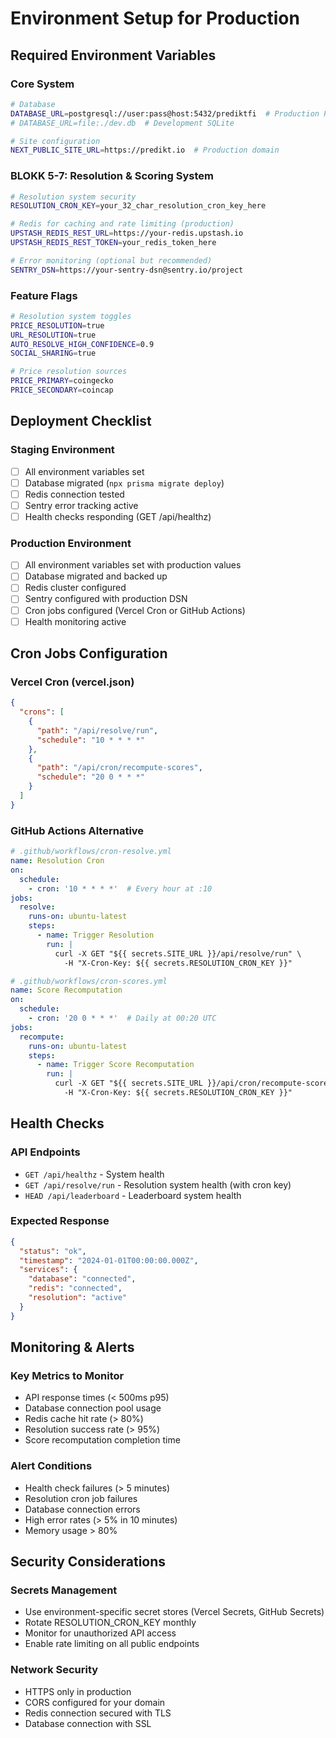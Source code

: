 # Environment Setup for Production

## Required Environment Variables

### Core System
```bash
# Database
DATABASE_URL=postgresql://user:pass@host:5432/prediktfi  # Production PostgreSQL
# DATABASE_URL=file:./dev.db  # Development SQLite

# Site configuration
NEXT_PUBLIC_SITE_URL=https://predikt.io  # Production domain
```

### BLOKK 5-7: Resolution & Scoring System
```bash
# Resolution system security
RESOLUTION_CRON_KEY=your_32_char_resolution_cron_key_here

# Redis for caching and rate limiting (production)
UPSTASH_REDIS_REST_URL=https://your-redis.upstash.io
UPSTASH_REDIS_REST_TOKEN=your_redis_token_here

# Error monitoring (optional but recommended)
SENTRY_DSN=https://your-sentry-dsn@sentry.io/project
```

### Feature Flags
```bash
# Resolution system toggles
PRICE_RESOLUTION=true
URL_RESOLUTION=true
AUTO_RESOLVE_HIGH_CONFIDENCE=0.9
SOCIAL_SHARING=true

# Price resolution sources
PRICE_PRIMARY=coingecko
PRICE_SECONDARY=coincap
```

## Deployment Checklist

### Staging Environment
- [ ] All environment variables set
- [ ] Database migrated (`npx prisma migrate deploy`)
- [ ] Redis connection tested
- [ ] Sentry error tracking active
- [ ] Health checks responding (GET /api/healthz)

### Production Environment
- [ ] All environment variables set with production values
- [ ] Database migrated and backed up
- [ ] Redis cluster configured
- [ ] Sentry configured with production DSN
- [ ] Cron jobs configured (Vercel Cron or GitHub Actions)
- [ ] Health monitoring active

## Cron Jobs Configuration

### Vercel Cron (vercel.json)
```json
{
  "crons": [
    {
      "path": "/api/resolve/run",
      "schedule": "10 * * * *"
    },
    {
      "path": "/api/cron/recompute-scores",
      "schedule": "20 0 * * *"
    }
  ]
}
```

### GitHub Actions Alternative
```yaml
# .github/workflows/cron-resolve.yml
name: Resolution Cron
on:
  schedule:
    - cron: '10 * * * *'  # Every hour at :10
jobs:
  resolve:
    runs-on: ubuntu-latest
    steps:
      - name: Trigger Resolution
        run: |
          curl -X GET "${{ secrets.SITE_URL }}/api/resolve/run" \
            -H "X-Cron-Key: ${{ secrets.RESOLUTION_CRON_KEY }}"

# .github/workflows/cron-scores.yml  
name: Score Recomputation
on:
  schedule:
    - cron: '20 0 * * *'  # Daily at 00:20 UTC
jobs:
  recompute:
    runs-on: ubuntu-latest
    steps:
      - name: Trigger Score Recomputation
        run: |
          curl -X GET "${{ secrets.SITE_URL }}/api/cron/recompute-scores" \
            -H "X-Cron-Key: ${{ secrets.RESOLUTION_CRON_KEY }}"
```

## Health Checks

### API Endpoints
- `GET /api/healthz` - System health
- `GET /api/resolve/run` - Resolution system health (with cron key)
- `HEAD /api/leaderboard` - Leaderboard system health

### Expected Response
```json
{
  "status": "ok",
  "timestamp": "2024-01-01T00:00:00.000Z",
  "services": {
    "database": "connected",
    "redis": "connected",
    "resolution": "active"
  }
}
```

## Monitoring & Alerts

### Key Metrics to Monitor
- API response times (< 500ms p95)
- Database connection pool usage
- Redis cache hit rate (> 80%)
- Resolution success rate (> 95%)
- Score recomputation completion time

### Alert Conditions
- Health check failures (> 5 minutes)
- Resolution cron job failures
- Database connection errors
- High error rates (> 5% in 10 minutes)
- Memory usage > 80%

## Security Considerations

### Secrets Management
- Use environment-specific secret stores (Vercel Secrets, GitHub Secrets)
- Rotate RESOLUTION_CRON_KEY monthly
- Monitor for unauthorized API access
- Enable rate limiting on all public endpoints

### Network Security
- HTTPS only in production
- CORS configured for your domain
- Redis connection secured with TLS
- Database connection with SSL
